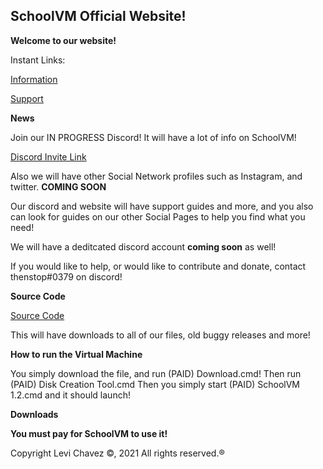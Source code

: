 ## SchoolVM Official Website!

**Welcome to our website!**


Instant Links:

[Information](downloads.md)

[Support](support.md)

**News**

Join our IN PROGRESS Discord! It will have a lot of info on SchoolVM!

[Discord Invite Link](https://discord.gg/invite/24BzCrzJPH)

Also we will have other Social Network profiles such as Instagram, and twitter. **COMING SOON**

Our discord and website will have support guides and more, and you also can look for guides on our other Social Pages to help you find what you need!

We will have a deditcated discord account **coming soon** as well!

If you would like to help, or would like to contribute and donate, contact thenstop#0379 on discord!

**Source Code**

[Source Code](https://github.com/schoolvm/schoolvm/releases/)

This will have downloads to all of our files, old buggy releases and more!

**How to run the Virtual Machine**

You simply download the file, and run (PAID) Download.cmd!
Then run (PAID) Disk Creation Tool.cmd
Then you simply start (PAID) SchoolVM 1.2.cmd and it should launch!

**Downloads**

**You must pay for SchoolVM to use it!**

Copyright Levi Chavez ©, 2021 All rights reserved.®
